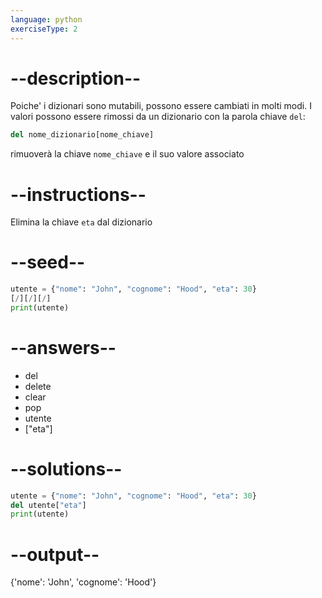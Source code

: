 ```yaml
---
language: python
exerciseType: 2
---
```


# --description--

Poiche' i dizionari sono mutabili, possono essere cambiati in molti modi.
I valori possono essere rimossi da un dizionario con la parola chiave `del`:
```python
del nome_dizionario[nome_chiave]
```
rimuoverà la chiave `nome_chiave` e il suo valore associato

# --instructions--

Elimina la chiave `eta` dal dizionario

# --seed--

```python
utente = {"nome": "John", "cognome": "Hood", "eta": 30}
[/][/][/]
print(utente)
```

# --answers--

- del 
- delete
- clear
- pop
- utente
- ["eta"]

# --solutions--

```python
utente = {"nome": "John", "cognome": "Hood", "eta": 30}
del utente["eta"]
print(utente)
```

# --output--

{'nome': 'John', 'cognome': 'Hood'}
